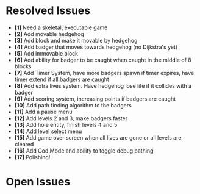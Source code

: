 # Resolved Issues

- **[1]** Need a skeletal, executable game
- **[2]** Add movable hedgehog
- **[3]** Add block and make it movable by hedgehog
- **[4]** Add badger that moves towards hedgehog (no Dijkstra's yet)
- **[5]** Add immovable block
- **[6]** Add ability for badger to be caught when caught in the middle of 8 blocks
- **[7]** Add Timer System, have more badgers spawn if timer expires, have timer extend if all badgers are caught
- **[8]** Add extra lives system. Have hedgehog lose life if it collides with a badger
- **[9]** Add scoring system, increasing points if badgers are caught
- **[10]** Add path finding algorithm to the badgers
- **[11]** Add a pause menu
- **[12]** Add levels 2 and 3, make badgers faster
- **[13]** Add hole entity, finish levels 4 and 5
- **[14]** Add level select menu
- **[15]** Add game over screen when all lives are gone or all levels are cleared
- **[16]** Add God Mode and ability to toggle debug pathing
- **[17]** Polishing!

# Open Issues
